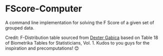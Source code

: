 # FScore-Computer
 A command line implementation for solving the F Score of a given set of grouped data.

Credit:
F-Distribution table sourced from [Dexter Gabica](dggabica@up.edu.ph) based on Table 18 of Biometrika Tables for Statisticians, Vol. 1. Kudos to you guys for the inspiration and precomputations! 😊
